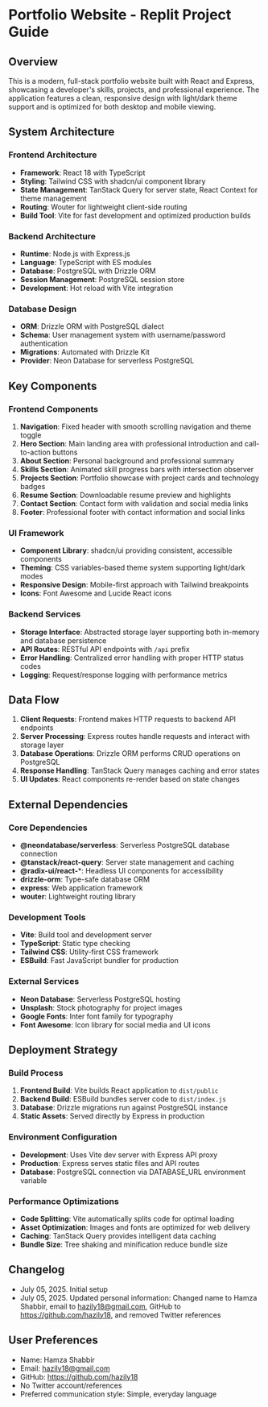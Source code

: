 # Portfolio Website - Replit Project Guide

## Overview

This is a modern, full-stack portfolio website built with React and Express, showcasing a developer's skills, projects, and professional experience. The application features a clean, responsive design with light/dark theme support and is optimized for both desktop and mobile viewing.

## System Architecture

### Frontend Architecture
- **Framework**: React 18 with TypeScript
- **Styling**: Tailwind CSS with shadcn/ui component library
- **State Management**: TanStack Query for server state, React Context for theme management
- **Routing**: Wouter for lightweight client-side routing
- **Build Tool**: Vite for fast development and optimized production builds

### Backend Architecture
- **Runtime**: Node.js with Express.js
- **Language**: TypeScript with ES modules
- **Database**: PostgreSQL with Drizzle ORM
- **Session Management**: PostgreSQL session store
- **Development**: Hot reload with Vite integration

### Database Design
- **ORM**: Drizzle ORM with PostgreSQL dialect
- **Schema**: User management system with username/password authentication
- **Migrations**: Automated with Drizzle Kit
- **Provider**: Neon Database for serverless PostgreSQL

## Key Components

### Frontend Components
1. **Navigation**: Fixed header with smooth scrolling navigation and theme toggle
2. **Hero Section**: Main landing area with professional introduction and call-to-action buttons
3. **About Section**: Personal background and professional summary
4. **Skills Section**: Animated skill progress bars with intersection observer
5. **Projects Section**: Portfolio showcase with project cards and technology badges
6. **Resume Section**: Downloadable resume preview and highlights
7. **Contact Section**: Contact form with validation and social media links
8. **Footer**: Professional footer with contact information and social links

### UI Framework
- **Component Library**: shadcn/ui providing consistent, accessible components
- **Theming**: CSS variables-based theme system supporting light/dark modes
- **Responsive Design**: Mobile-first approach with Tailwind breakpoints
- **Icons**: Font Awesome and Lucide React icons

### Backend Services
- **Storage Interface**: Abstracted storage layer supporting both in-memory and database persistence
- **API Routes**: RESTful API endpoints with `/api` prefix
- **Error Handling**: Centralized error handling with proper HTTP status codes
- **Logging**: Request/response logging with performance metrics

## Data Flow

1. **Client Requests**: Frontend makes HTTP requests to backend API endpoints
2. **Server Processing**: Express routes handle requests and interact with storage layer
3. **Database Operations**: Drizzle ORM performs CRUD operations on PostgreSQL
4. **Response Handling**: TanStack Query manages caching and error states
5. **UI Updates**: React components re-render based on state changes

## External Dependencies

### Core Dependencies
- **@neondatabase/serverless**: Serverless PostgreSQL database connection
- **@tanstack/react-query**: Server state management and caching
- **@radix-ui/react-***: Headless UI components for accessibility
- **drizzle-orm**: Type-safe database ORM
- **express**: Web application framework
- **wouter**: Lightweight routing library

### Development Tools
- **Vite**: Build tool and development server
- **TypeScript**: Static type checking
- **Tailwind CSS**: Utility-first CSS framework
- **ESBuild**: Fast JavaScript bundler for production

### External Services
- **Neon Database**: Serverless PostgreSQL hosting
- **Unsplash**: Stock photography for project images
- **Google Fonts**: Inter font family for typography
- **Font Awesome**: Icon library for social media and UI icons

## Deployment Strategy

### Build Process
1. **Frontend Build**: Vite builds React application to `dist/public`
2. **Backend Build**: ESBuild bundles server code to `dist/index.js`
3. **Database**: Drizzle migrations run against PostgreSQL instance
4. **Static Assets**: Served directly by Express in production

### Environment Configuration
- **Development**: Uses Vite dev server with Express API proxy
- **Production**: Express serves static files and API routes
- **Database**: PostgreSQL connection via DATABASE_URL environment variable

### Performance Optimizations
- **Code Splitting**: Vite automatically splits code for optimal loading
- **Asset Optimization**: Images and fonts are optimized for web delivery
- **Caching**: TanStack Query provides intelligent data caching
- **Bundle Size**: Tree shaking and minification reduce bundle size

## Changelog

- July 05, 2025. Initial setup
- July 05, 2025. Updated personal information: Changed name to Hamza Shabbir, email to hazily18@gmail.com, GitHub to https://github.com/hazily18, and removed Twitter references

## User Preferences

- Name: Hamza Shabbir
- Email: hazily18@gmail.com  
- GitHub: https://github.com/hazily18
- No Twitter account/references
- Preferred communication style: Simple, everyday language